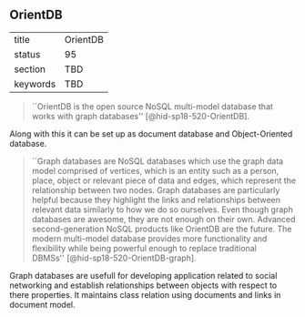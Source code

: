 ## OrientDB


|          |          |
| -------- | -------- |
| title    | OrientDB |
| status   | 95       |
| section  | TBD      |
| keywords | TBD      |





> ``OrientDB is the open source NoSQL multi-model database that works with
> graph databases'' [@hid-sp18-520-OrientDB].

Along with this it can be set
up as document database and Object-Oriented database.

> ``Graph databases are NoSQL databases which use the graph data model
> comprised of vertices, which is an entity such as a person, place,
> object or relevant piece of data and edges, which represent the
> relationship between two nodes. Graph databases are particularly
> helpful because they highlight the links and relationships between
> relevant data similarly to how we do so ourselves. Even though graph
> databases are awesome, they are not enough on their own. Advanced
> second-generation NoSQL products like OrientDB are the future. The
> modern multi-model database provides more functionality and
> flexibility while being powerful enough to replace traditional
> DBMSs'' [@hid-sp18-520-OrientDB-graph].

Graph databases are usefull for developing application related to
social networking and establish relationships between objects with
respect to there properties. It maintains class relation using
documents and links in document model.

